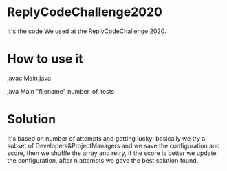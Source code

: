 # ReplyCodeChallenge2020
It's the code We used at the ReplyCodeChallenge 2020.
# How to use it
javac Main.java

java Main "filename" number_of_tests
# Solution
It's based on number of attempts and getting lucky; basically we try a subset of Developers&ProjectManagers and we save the configuration and score, then we shuffle the array and retry, if the score is better we update the configuration, after n attempts we gave the best solution found.

